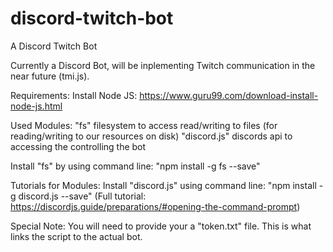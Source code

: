 # discord-twitch-bot
A Discord Twitch Bot

Currently a Discord Bot, will be inplementing Twitch communication in the near future (tmi.js).

Requirements:
Install Node JS: https://www.guru99.com/download-install-node-js.html

Used Modules:
  "fs" filesystem to access read/writing to files (for reading/writing to our resources on disk)
  "discord.js" discords api to accessing the controlling the bot

Install "fs" by using command line: "npm install -g fs --save"

Tutorials for Modules:
Install "discord.js" using command line: "npm install -g discord.js --save"
(Full tutorial: https://discordjs.guide/preparations/#opening-the-command-prompt)

Special Note: 
  You will need to provide your a "token.txt" file. This is what links the script to the actual bot.

